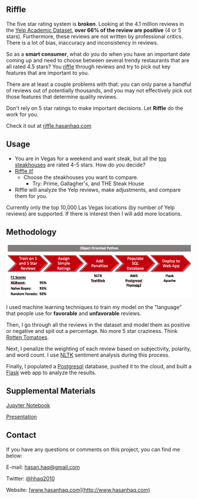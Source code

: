 ## Riffle
The five star rating system is **broken**. Looking at the 4.1 million reviews in the
[Yelp Academic Dataset](https://www.yelp.com/dataset_challenge),
**over 66% of the review are positive** (4 or 5 stars). Furthermore,
these reviews are not written by professional critics. There is a lot of bias,
inaccuracy and inconsistency in reviews.

So as a **smart consumer**, what do you do when you have an important date coming
up and need to choose between several trendy restaurants that are all rated 4.5 stars?
You [riffle](https://www.google.com/search?hl=en&q=riffle+definition) through reviews and try to pick out key features that are important
to you.

There are at least a couple problems with that: you can only parse
a handful of reviews out of potentially thousands, and you may not effectively
pick out those features that determine quality reviews.

Don't rely on 5 star ratings to make important decisions. Let **Riffle** do
the work for you.

Check it out at [riffle.hasanhaq.com](http://riffle.hasanhaq.com)

## Usage
* You are in Vegas for a weekend and want steak, but all the [top steakhouses](https://www.yelp.com/search?find_desc=Best+Steakhouse&find_loc=Las+Vegas%2C+NV) are rated 4-5 stars. How do you decide?
* [Riffle it!](http://riffle.hasanhaq.com)
  * Choose the steakhouses you want to compare.
    * Try: Prime, Gallagher's, and THE Steak House
* Riffle will analyze the Yelp reviews, make adjustments, and compare them for you.

Currently only the top 10,000 Las Vegas locations (by number of Yelp reviews) are supported. If there is interest then I will add more locations.

## Methodology
!['Riffle Methodology'](ppt/riffle_method.png)

I used machine learning techniques to train my model on the "language"
that people use for **favorable** and **unfavorable** reviews.

Then, I go through all the reviews in the dataset and model them as positive
or negative and spit out a percentage. No more 5 star craziness. Think
[Rotten Tomatoes](http://www.rottentomatoes.com).

Next, I penalize the weighting of each review based on subjectivity,
polarity, and word count. I use [NLTK](http://www.nltk.org/) sentiment analysis during this
process.

Finally, I populated a [Postgresql](https://www.postgresql.org/) database, pushed it to the cloud, and built a
[Flask](http://flask.pocoo.org/) web app to analyze the results.

## Supplemental Materials
[Jupyter Notebook](riffle.ipynb)

[Presentation](ppt/riffle.pdf)

## Contact
If you have any questions or comments on this project, you can find me below:

E-mail: [hasan.haq@gmail.com](mailto:hasan.haq@gmail.com)

Twitter: [@hhaq2010](http://www.twitter.com/hhaq2010)

Website: [www.hasanhaq.com](http://www.hasanhaq.com)
